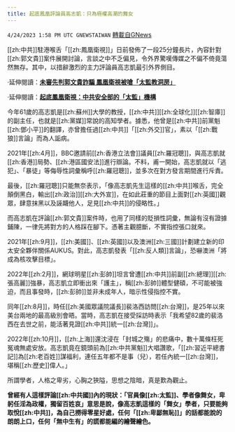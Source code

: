 ```yaml
---
title: 起底鳳凰評論員高志凱：只為極權高潮的舞女
---
```

`4/24/2023 1:58 PM UTC GNEWSTAIWAN` [轉載自GNews](https://gnews.org/articles/1249523)

[[zh:中共]]駐港喉舌「[[zh:鳳凰衛視]]」日前發佈了一段25分鐘長片，內容針對[[zh:郭文貴]]案件展開討論，言談之中不乏偏見，令外界驚嘆傳媒之不偏不倚竟蕩然無存。其中，以措辭激烈的主力評論員高志凱最引外界側目。

  

·延伸閱讀：[**未審先判郭文貴詐騙   鳳凰衛視被嗆「太監教洞房」**](https://gnews.org/m/1246067)

·延伸閱讀：[**起底鳳凰衛視：中共安全部的「太監」機構**](https://gnews.org/m/1247748)

  

今年61歲的高志凱是[[zh:蘇州]]大學的教授，[[zh:中共]][[zh:全球化]][[zh:智庫]]的副主任，也就是[[zh:黨媒]]常說的高知學者。據悉，他曾是[[zh:中共]]前黨魁[[zh:鄧小平]]的翻譯，亦曾擔任過[[zh:中共]]「[[zh:外交]]官」，素以「[[zh:戰狼]]言論」而為人詬病。

  

2021年[[zh:4月]]，BBC邀請前[[zh:香港立法會]]議員[[zh:羅冠聰]]，與高志凱就[[zh:香港]]局勢、[[zh:港區國安法]]進行辯論。不料，甫一開始，高志凱就以「逃犯」、「暴徒」等侮辱性詞彙稱呼[[zh:羅冠聰]]，並多次在對方發言期間進行斥責。

  

最後，[[zh:羅冠聰]]只能無奈表示，「像高志凱先生這樣的[[zh:中共]]喉舌，完全顛倒黑白，輸出[[zh:政治]][[zh:大外宣]]，在如此莊重的節目上面對[[zh:英國]]觀眾，肆意抹黑以及誣衊他人，足見[[zh:中共]]的侵略性。」

  

而高志凱在評論[[zh:郭文貴]]案件時，也用了同樣的貶損性詞彙，無論有沒有證據鋪陳，一律先將對方的人格踩在腳下。憑著主觀臆斷，不實指控張口就來。

  

2021年[[zh:9月]]，[[zh:美國]]、[[zh:英國]]以及澳洲[[zh:三國]]計劃建立新的印太安全夥伴關係AUKUS。對此，高志凱發表「[[zh:反人類]]言論」，恐嚇澳洲「將成為核攻擊目標」。 

  

2022年[[zh:2月]]，網球明星[[zh:彭帥]]坦言曾遭[[zh:中共]]前副[[zh:總理]][[zh:張高麗]]強暴，高志凱立即衝出來「護主」，稱[[zh:彭帥]]體型健碩，不可能被強迫，而且事發時，[[zh:彭帥]]並非未成年人，暗示性侵指控不實。

  

同年[[zh:8月]]，時任[[zh:美國眾議院議長]]裴洛西訪問[[zh:台灣]]，是25年以來美台兩地的最高級別會晤。當時，高志凱在接受採訪時表示「我希望82歲的裴洛西在去世之前，能活著見證[[zh:中共]]統一[[zh:台灣]]」。

  

2022年[[zh:10月]]，[[zh:上海]]還沈浸在「封城之殤」的悲痛中，數十萬條枉死冤魂無處安放。高志凱竟在鏡頭前為[[zh:中共黨魁]]大唱讚歌，「[[zh:習近平總書記]]為[[zh:老百姓]]謀福利，連任五年都不是事（兒），若任內統一[[zh:台灣]]，堪稱[[zh:歷史]]偉人。」

  

所謂學者，人格之卑劣，心胸之狹隘，思想之陰暗，真是歎為觀止。

  

**曾經有人這樣評論[[zh:中共國]]內的現狀：「官員像[[zh:太監]]、學者像舞女，卑躬任淫為政權，獨留百姓哀」意思是說，像高志凱這樣的「舞女」學者，只要能夠取悅[[zh:中共]]，為自己撈得零星好處，任何「[[zh:卑鄙無恥]]」的話都能說的朗朗上口，任何「無中生有」的謊都能編的繪聲繪色。**

